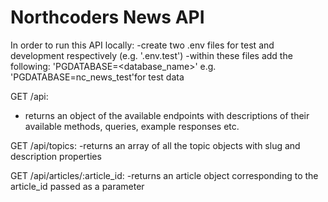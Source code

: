 # Northcoders News API

In order to run this API locally:
-create two .env files for test and development respectively (e.g. '.env.test')
-within these files add the following: 'PGDATABASE=<database_name>' e.g. 'PGDATABASE=nc_news_test'for test data


GET /api:
- returns an object of the available endpoints with descriptions of their available methods, queries, example responses etc.

GET /api/topics:
-returns an array of all the topic objects with slug and description properties

GET /api/articles/:article_id:
-returns an article object corresponding to the article_id passed as a parameter